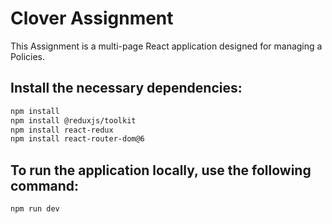 # Clover Assignment

This Assignment is a multi-page React application designed for managing a Policies.

## Install the necessary dependencies:

```bash
npm install
npm install @reduxjs/toolkit
npm install react-redux
npm install react-router-dom@6
```

## To run the application locally, use the following command:
```bash
npm run dev
```
